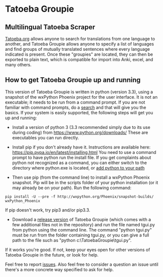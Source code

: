 # Tatoeba Groupie
## Multilingual Tatoeba Scraper

[Tatoeba.org](http://www.tatoeba.org) allows anyone to search for translations from one language to another, and Tatoeba Groupie allows anyone to specify a list of languages and find groups of mutually translated sentences where every language indicated is present. Once these "groupies" are located, they can then be exported to plain text, which is compatible for import into Anki, excel, and many others.

## How to get Tatoeba Groupie up and running

This version of Tatoeba Groupie is written in python (version 3.3), using a snapshot of the wxPython Phoenix project for the user interface. It is not an executable; it needs to be run from a command prompt. If you are not familiar with command prompts, do a [search](https://www.google.com/search?q=how+to+browse+to+a+different+directory+from+the+command+prompt) and that will give you the basics. If your system is easily supported, the following steps will get you up and running:

- Install a version of python 3 (3.3 recommended simply due to its use during coding) from https://www.python.org/downloads/  These are executables you can run directly.

- Install pip if you don't already have it. Instructions are available here: https://pip.pypa.io/en/latest/installing.html  You need to use a command prompt to have python run the install file. If you get complaints about python not recognized as a command, you can either switch to the directory where python.exe is located, or [add python to your path](https://www.google.com/search?q=how+to+add+python+to+your+path)

- Then use pip (from the command line) to install a wxPython Phoenix snapshot. Pip will be in the scripts folder of your python installation (or it may already be on your path). Run the following command:

```
pip install -U --pre -f http://wxpython.org/Phoenix/snapshot-builds/ wxPython_Phoenix
```

If pip doesn't work, try pip3 and/or pip3.3.

- Download a [release version](https://github.com/chajadan/Tatoeba-Groupie-Python/releases) of Tatoeba Groupie (which comes with a few additional files not in the repository) and run the file named tgui.py from python using the command line. The command "python tgui.py" must be run from the folder containing tgui.py, or you can give a full path to the file such as "python c:\TatoebaGroupie\tgui.py".

If it works you're good. If not, keep your eyes open for other versions of Tatoeba Groupie in the future, or look for help.

Feel free to report [issues](https://github.com/chajadan/Tatoeba-Groupie-Python/issues). Also feel free to consider a question an issue until there's a more concrete way specified to ask for help.